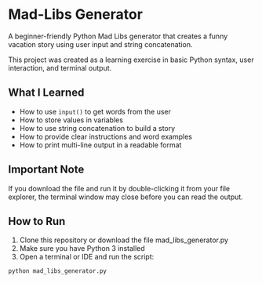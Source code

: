 # Mad-Libs Generator

A beginner-friendly Python Mad Libs generator that creates a funny vacation story using user input and string concatenation.

This project was created as a learning exercise in basic Python syntax, user interaction, and terminal output.

## What I Learned
* How to use `input()` to get words from the user  
* How to store values in variables  
* How to use string concatenation to build a story  
* How to provide clear instructions and word examples  
* How to print multi-line output in a readable format  

## Important Note

If you download the file and run it by double-clicking it from your file explorer, the terminal window may close before you can read the output.

## How to Run

1. Clone this repository or download the file mad_libs_generator.py
2. Make sure you have Python 3 installed
3. Open a terminal or IDE and run the script:

```bash
python mad_libs_generator.py

